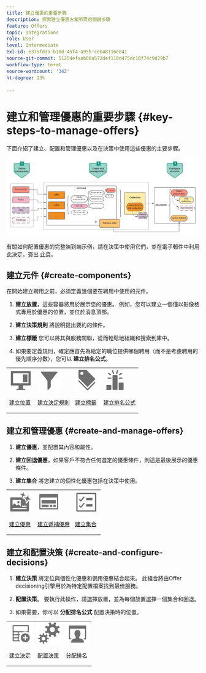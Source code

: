 ```yaml
---
title: 建立優惠的重要步驟
description: 探索建立優惠方案所需的關鍵步驟
feature: Offers
topic: Integrations
role: User
level: Intermediate
exl-id: e375fd3a-b10d-45f4-a95b-ceb48116e841
source-git-commit: 51254efaab08a572def118d475dc18f74c9d29b7
workflow-type: tm+mt
source-wordcount: '342'
ht-degree: 13%

---
```


# 建立和管理優惠的重要步驟 {#key-steps-to-manage-offers}

下面介紹了建立、配置和管理優惠以及在決策中使用這些優惠的主要步驟。

![](../../assets/offer-create-manage-process.png)

有關如何配置優惠的完整端到端示例，請在決策中使用它們，並在電子郵件中利用此決定，簽出 [此頁](../offers-e2e.md)。

## 建立元件 {#create-components}

在開始建立聘用之前，必須定義幾個要在聘用中使用的元件。

1. **建立放置**，這些容器將用於展示您的優惠。 例如，您可以建立一個僅以影像格式專用於優惠的位置，並位於消息頂部。

1. **建立決策規則** 將說明提出要約的條件。

1. **建立標籤** 您可以將其與服務關聯，從而輕鬆地組織和搜索到庫中。

1. 如果要定義規則，確定應首先為給定的職位提供哪個聘用（而不是考慮聘用的優先順序分數），您可以 **建立排名公式**。

<table>
<tr>
<td><img src="../../assets/do-not-localize/icon-placement.svg" width="60px"><p><a href="../offer-library/creating-placements.md">建立位置</a></p></td>
<td><img src="../../assets/do-not-localize/icon-rules.svg" width="60px"><p><a href="../offer-library/creating-decision-rules.md">建立決定規則</a></p></td>
<td><img src="../../assets/do-not-localize/icon-tags.svg" width="60px"><p><a href="../offer-library/creating-tags.md">建立標籤</a></p></td>
<td><img src="../../assets/do-not-localize/icon-ranking.svg" width="60px"><p><a href="../offer-library/create-ranking-formulas.md">建立排名公式</a></p></td>
</table>

## 建立和管理優惠 {#create-and-manage-offers}

1. **建立優惠**，並配置其內容和屬性。

1. **建立回退優惠**，如果客戶不符合任何選定的優惠條件，則這是最後展示的優惠條件。

1. **建立集合** 將您建立的個性化優惠包括在決策中使用。

<table>
<tr>
<td><img src="../../assets/do-not-localize/icon-offer.svg" width="60px"><p><a href="../offer-library/creating-personalized-offers.md">建立優惠</a></p></td>
<td><img src="../../assets/do-not-localize/icon-fallback.svg" width="60px"><p><a href="../offer-library/creating-fallback-offers.md">建立遞補優惠</a></p></td>
<td><img src="../../assets/do-not-localize/icon-collection.svg" width="60px"><p><a href="../offer-library/creating-collections.md">建立集合</a></p></td></tr>
</table>

## 建立和配置決策 {#create-and-configure-decisions}

1. **建立決策** 將定位與個性化優惠和備用優惠結合起來。 此組合將由Offer decisioning引擎用於為特定配置檔案找到最佳服務。

1. **配置決策**。 要執行此操作，請選擇放置，並為每個放置選擇一個集合和回退。

1. 如果需要，你可以 **分配排名公式** 配置決策時的位置。

<table>
<tr>
<td><img src="../../assets/do-not-localize/icon-decision.svg" width="60px"><p><a href="../offer-activities/create-offer-activities.md">建立決定</a></p></td>
<td><img src="../../assets/do-not-localize/icon-configure-decision.svg" width="60px"><p><a href="../offer-activities/create-offer-activities.md#add-offers">配置決策</a></p></td>
<td><img src="../../assets/do-not-localize/icon-assign-ranking.svg" width="60px"><p><a href="../offer-activities/configure-offer-selection.md#assign-ranking-formula">分配排名</a></p></td>
</tr>
</table>
